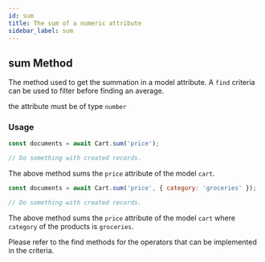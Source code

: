 ```yaml
---
id: sum
title: The sum of a numeric attribute
sidebar_label: sum
---
```


## sum Method

The method used to get the summation in a model attribute. A `find` criteria can be used to filter before finding an average.

the attribute must be of type `number`

### Usage

```js
const documents = await Cart.sum('price');

// Do something with created records.
```

The above method sums the `price` attribute of the model `cart`.

```js
const documents = await Cart.sum('price', { category: 'groceries' });

// Do something with created records.
```

The above method sums the `price` attribute of the model `cart` where `category` of the products is `groceries`.

Please refer to the find methods for the operators that can be implemented in the criteria.
